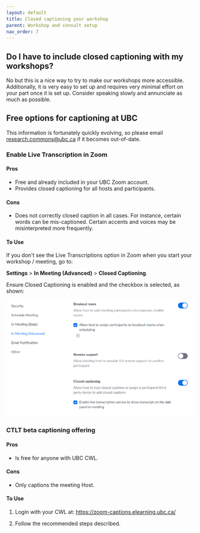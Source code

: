 ```yaml
---
layout: default
title: Closed captioning your workshop
parent: Workshop and consult setup
nav_order: 7
---
```

## Do I have to include closed captioning with my workshops?

No but this is a nice way to try to make our workshops more accessible. Additionally, it is very easy to set up and requires very minimal effort on your part once it is set up. Consider speaking slowly and annunciate as much as possible. 

## Free options for captioning at UBC

This information is fortunately quickly evolving, so please email research.commons@ubc.ca if it becomes out-of-date.

### Enable Live Transcription in Zoom

#### Pros

- Free and already included in your UBC Zoom account. 
- Provides closed captioning for all hosts and participants.

#### Cons

- Does not correctly closed caption in all cases. For instance, certain  words can be mis-captioned. Certain accents and voices may be misinterpreted more frequently.

#### To Use

If you don't see the Live Transcriptions option in Zoom when you start your workshop / meeting, go to:

**Settings** > **In Meeting (Advanced)** > **Closed Captioning**. 

Ensure Closed Captioning is enabled and the checkbox is selected, as shown:

![](../../assets/images/CCZoomSettings.png)

### CTLT beta captioning offering

#### Pros

- Is free for anyone with UBC CWL. 

#### Cons

- Only captions the meeting Host.

#### To Use

1. Login with your CWL at: https://zoom-captions.elearning.ubc.ca/

2. Follow the recommended steps described.

   

